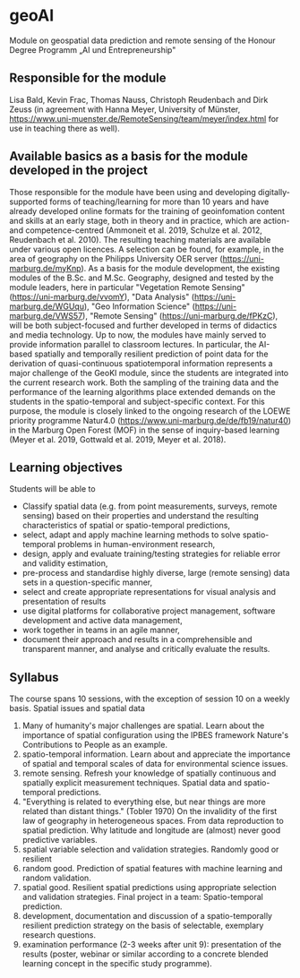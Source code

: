 # geoAI
Module on geospatial data prediction and remote sensing of the Honour Degree Programm „AI und Entrepreneurship"

## Responsible for the module
Lisa Bald, Kevin Frac, Thomas Nauss, Christoph Reudenbach and Dirk Zeuss (in agreement with Hanna Meyer, University of Münster, https://www.uni-muenster.de/RemoteSensing/team/meyer/index.html for use in teaching there as well).  

## Available basics as a basis for the module developed in the project
Those responsible for the module have been using and developing digitally-supported forms of teaching/learning for more than 10 years and have already developed online formats for the training of geoinfomation content and skills at an early stage, both in theory and in practice, which are action- and competence-centred (Ammoneit et al. 2019, Schulze et al. 2012, Reudenbach et al. 2010).
The resulting teaching materials are available under various open licences. A selection can be found, for example, in the area of geography on the Philipps University OER server (https://uni-marburg.de/myKnp). As a basis for the module development, the existing modules of the B.Sc. and M.Sc. Geography, designed and tested by the module leaders, here in particular "Vegetation Remote Sensing" (https://uni-marburg.de/vvomY), "Data Analysis" (https://uni-marburg.de/WGUqu), "Geo Information Science" (https://uni-marburg.de/VWS57), "Remote Sensing" (https://uni-marburg.de/fPKzC), will be both subject-focused and further developed in terms of didactics and media technology. Up to now, the modules have mainly served to provide information parallel to classroom lectures. In particular, the AI-based spatially and temporally resilient prediction of point data for the derivation of quasi-continuous spatiotemporal information represents a major challenge of the GeoKI module, since the students are integrated into the current research work. Both the sampling of the training data and the performance of the learning algorithms place extended demands on the students in the spatio-temporal and subject-specific context.  For this purpose, the module is closely linked to the ongoing research of the LOEWE priority programme Natur4.0 (https://www.uni-marburg.de/de/fb19/natur40) in the Marburg Open Forest (MOF) in the sense of inquiry-based learning (Meyer et al. 2019, Gottwald et al. 2019, Meyer et al. 2018).

## Learning objectives
Students will be able to
- Classify spatial data (e.g. from point measurements, surveys, remote sensing) based on their properties and understand the resulting characteristics of spatial or spatio-temporal predictions,
- select, adapt and apply machine learning methods to solve spatio-temporal problems in human-environment research,
- design, apply and evaluate training/testing strategies for reliable error and validity estimation,
- pre-process and standardise highly diverse, large (remote sensing) data sets in a question-specific manner,
- select and create appropriate representations for visual analysis and presentation of results
- use digital platforms for collaborative project management, software development and active data management,
- work together in teams in an agile manner,
- document their approach and results in a comprehensible and transparent manner, and analyse and critically evaluate the results.

## Syllabus
The course spans 10 sessions, with the exception of session 10 on a weekly basis.
Spatial issues and spatial data
1. Many of humanity's major challenges are spatial. Learn about the importance of spatial configuration using the IPBES framework Nature's Contributions to People as an example.
2. spatio-temporal information. Learn about and appreciate the importance of spatial and temporal scales of data for environmental science issues.
3. remote sensing. Refresh your knowledge of spatially continuous and spatially explicit measurement techniques.
Spatial data and spatio-temporal predictions.
4. "Everything is related to everything else, but near things are more related than distant things." (Tobler 1970) On the invalidity of the first law of geography in heterogeneous spaces.
From data reproduction to spatial prediction. Why latitude and longitude are (almost) never good predictive variables.
6. spatial variable selection and validation strategies.
Randomly good or resilient
7. random good. Prediction of spatial features with machine learning and random validation.  
8. spatial good. Resilient spatial predictions using appropriate selection and validation strategies.
Final project in a team: Spatio-temporal prediction.
9. development, documentation and discussion of a spatio-temporally resilient prediction strategy on the basis of selectable, exemplary research questions.
10. examination performance (2-3 weeks after unit 9): presentation of the results (poster, webinar or similar according to a concrete blended learning concept in the specific study programme).
